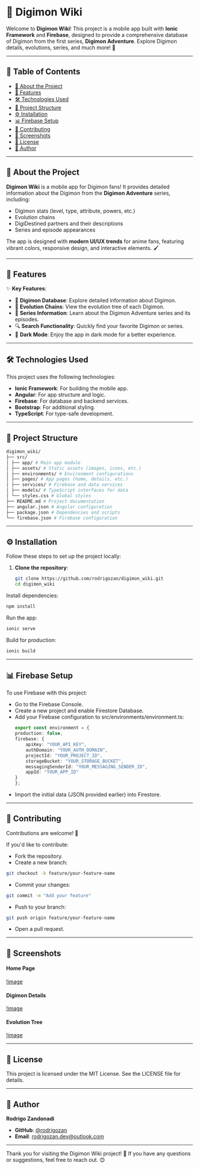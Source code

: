 # 🐾 Digimon Wiki

Welcome to **Digimon Wiki**! This project is a mobile app built with **Ionic Framework** and **Firebase**, designed to provide a comprehensive database of Digimon from the first series, **Digimon Adventure**. Explore Digimon details, evolutions, series, and much more! 🌟

---

## 📖 Table of Contents
- [📜 About the Project](#-about-the-project)
- [🚀 Features](#-features)
- [🛠️ Technologies Used](#️-technologies-used)
- [📂 Project Structure](#-project-structure)
- [⚙️ Installation](#️-installation)
- [📊 Firebase Setup](#-firebase-setup)
- [🤝 Contributing](#-contributing)
- [📸 Screenshots](#-screenshots)
- [📄 License](#-license)
- [👤 Author](#-author)

---

## 📜 About the Project

**Digimon Wiki** is a mobile app for Digimon fans! It provides detailed information about the Digimon from the **Digimon Adventure** series, including:
- Digimon stats (level, type, attribute, powers, etc.)
- Evolution chains
- DigiDestined partners and their descriptions
- Series and episode appearances

The app is designed with **modern UI/UX trends** for anime fans, featuring vibrant colors, responsive design, and interactive elements. 🖌️

---

## 🚀 Features

✨ **Key Features**:
- 🐉 **Digimon Database**: Explore detailed information about Digimon.
- 🔗 **Evolution Chains**: View the evolution tree of each Digimon.
- 🎥 **Series Information**: Learn about the Digimon Adventure series and its episodes.
- 🔍 **Search Functionality**: Quickly find your favorite Digimon or series.
- 🌙 **Dark Mode**: Enjoy the app in dark mode for a better experience.

---

## 🛠️ Technologies Used

This project uses the following technologies:

- **Ionic Framework**: For building the mobile app.
- **Angular**: For app structure and logic.
- **Firebase**: For database and backend services.
- **Bootstrap**: For additional styling.
- **TypeScript**: For type-safe development.

---

## 📂 Project Structure

```bash
digimon_wiki/
├── src/
│ ├── app/ # Main app module
│ ├── assets/ # Static assets (images, icons, etc.)
│ ├── environments/ # Environment configurations
│ ├── pages/ # App pages (home, details, etc.)
│ ├── services/ # Firebase and data services
│ ├── models/ # TypeScript interfaces for data
│ └── styles.css # Global styles
├── README.md # Project documentation
├── angular.json # Angular configuration
├── package.json # Dependencies and scripts
└── firebase.json # Firebase configuration
```

---

## ⚙️ Installation

Follow these steps to set up the project locally:

1. **Clone the repository**:
   ```bash
   git clone https://github.com/rodrigozan/digimon_wiki.git
   cd digimon_wiki
   ```

Install dependencies:

```bash
npm install
```

Run the app:

```bash
ionic serve
```

Build for production:

```bash
ionic build
```

---

## 📊 Firebase Setup

To use Firebase with this project:

- Go to the Firebase Console.
- Create a new project and enable Firestore Database.
- Add your Firebase configuration to src/environments/environment.ts:
    ```typescript
    export const environment = {
    production: false,
    firebase: {
        apiKey: "YOUR_API_KEY",
        authDomain: "YOUR_AUTH_DOMAIN",
        projectId: "YOUR_PROJECT_ID",
        storageBucket: "YOUR_STORAGE_BUCKET",
        messagingSenderId: "YOUR_MESSAGING_SENDER_ID",
        appId: "YOUR_APP_ID"
    }
    };
    ```
- Import the initial data (JSON provided earlier) into Firestore.

---

## 🤝 Contributing

Contributions are welcome! 🎉

If you'd like to contribute:

- Fork the repository.
- Create a new branch:
```bash
git checkout -b feature/your-feature-name
```
- Commit your changes:
```bash
git commit -m "Add your feature"
```
- Push to your branch:
```bash
git push origin feature/your-feature-name
```
- Open a pull request.

---

## 📸 Screenshots

#### Home Page
[!image](image)

#### Digimon Details
[!image](image)

#### Evolution Tree
[!image](image)

---

## 📄 License
This project is licensed under the MIT License. See the LICENSE file for details.

---

## 👤 Author

**Rodrigo Zandonadi**

- **GitHub**: [@rodrigozan](https://github.com/rodrigozan)
- **Email**: [rodrigozan.dev@outlook.com](mailto:rodrigozan.dev@outlook.com)

---

Thank you for visiting the Digimon Wiki project! 🐾 If you have any questions or suggestions, feel free to reach out. 😊